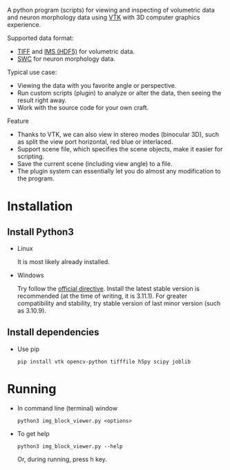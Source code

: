 A python program (scripts) for viewing and inspecting of volumetric data and neuron morphology data using [VTK](https://vtk.org/) with 3D computer graphics experience.

Supported data format:

* [TIFF](https://docs.openmicroscopy.org/ome-model/6.1.1/ome-tiff/) and [IMS (HDF5)](https://imaris.oxinst.com/support/imaris-file-format) for volumetric data.
* [SWC](http://www.neuronland.org/NLMorphologyConverter/MorphologyFormats/SWC/Spec.html) for neuron morphology data.

Typical use case:

* Viewing the data with you favorite angle or perspective.
* Run custom scripts (plugin) to analyze or alter the data, then seeing the result right away.
* Work with the source code for your own craft.

Feature

* Thanks to VTK, we can also view in stereo modes (binocular 3D), such as split the view port horizontal, red blue or interlaced.
* Support scene file, which specifies the scene objects, make it easier for scripting.
* Save the current scene (including view angle) to a file.
* The plugin system can essentially let you do almost any modification to the program.

# Installation

## Install Python3

* Linux

    It is most likely already installed.

* Windows

    Try follow the [official directive](https://www.python.org/downloads/windows/). Install the latest stable version is recommended (at the time of writing, it is 3.11.1). For greater compatibility and stability, try stable version of last minor version (such as 3.10.9).

## Install dependencies

* Use pip

    `pip install vtk opencv-python tifffile h5py scipy joblib`

# Running

* In command line (terminal) window

    `python3 img_block_viewer.py <options>`

* To get help

    `python3 img_block_viewer.py --help`

    Or, during running, press h key.

